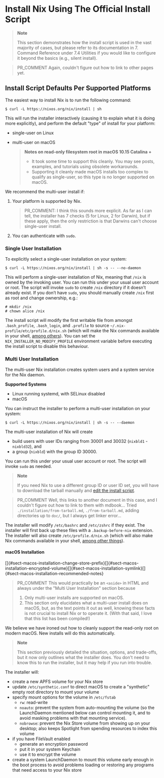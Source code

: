 # Install Nix Using The Official Install Script

> **Note**
>
> This section demonstrates how the install script is used in the vast majority of cases, but please refer to its documentation in 7. Command Reference under 7.4 Utilities if you would like to configure it beyond the basics (e.g., silent install).

> PR_COMMENT Again, couldn't figure out how to link to other pages yet.

## Install Script Defaults Per Supported Platforms

The easiest way to install Nix is to run the following command:

```console
$ curl -L https://nixos.org/nix/install | sh
```

This will run the installer interactively (causing it to explain what
it is doing more explicitly), and perform the default "type" of install
for your platform:
- single-user on Linux
- multi-user on macOS

  > **Notes on read-only filesystem root in macOS 10.15 Catalina +**
  >
  > - It took some time to support this cleanly. You may see posts,
  >   examples, and tutorials using obsolete workarounds.
  > - Supporting it cleanly made macOS installs too complex to qualify
  >   as single-user, so this type is no longer supported on macOS.

We recommend the multi-user install if:

1. Your platform is supported by Nix.

   > PR_COMMENT: I think this sounds more explicit. As far as I can tell, the installer has 7 checks (5 for Linux, 2 for Darwin), but if these apply, then the only restriction is that Darwins can't choose single-user install.

2. You can authenticate with `sudo`.

### Single User Installation

To explicitly select a single-user installation on your system:

```console
$ curl -L https://nixos.org/nix/install | sh -s -- --no-daemon
```

This will perform a single-user installation of Nix, meaning that `/nix`
is owned by the invoking user. You can run this under your usual user
account or root. The script will invoke `sudo` to create `/nix` directory
if it doesn’t already exist. If you don’t have `sudo`, you should
manually create `/nix` first as root and change ownership, e.g.:

```console
# mkdir /nix
# chown alice /nix
```

The install script will modify the first writable file from amongst
`.bash_profile`, `.bash_login`, and `.profile` to source
`~/.nix-profile/etc/profile.d/nix.sh` (which will make the Nix commands available in your shell, [among others](https://github.com/NixOS/nix/blob/6589081f670109b4a10ff7039a17136192912dd3/scripts/nix-profile-daemon.sh.in)). You can set the
`NIX_INSTALLER_NO_MODIFY_PROFILE` environment variable before executing
the install script to disable this behaviour.

### Multi User Installation

The multi-user Nix installation creates system users and a system
service for the Nix daemon.

**Supported Systems**
- Linux running systemd, with SELinux disabled
- macOS

You can instruct the installer to perform a multi-user installation on
your system:

```console
$ curl -L https://nixos.org/nix/install | sh -s -- --daemon
```

The multi-user installation of Nix will create

+ build users with user IDs ranging from 30001 and 30032 (`nixbld1` - `nixbld32`), and
+ a group (`nixbld`) with the group ID 30000.

You can run this under your usual user account or root. The script
will invoke `sudo` as needed.

> **Note**
>
> If you need Nix to use a different group ID or user ID set, you will
> have to download the tarball manually and [edit the install
> script](#installing-from-a-binary-tarball).

> PR_COMMENT Well, this links to another document in this case, and I couldn't figure out how to link to them with mdbook... Tried `./installation/from-tarball.md`, `./from-tarball.md`, adding directories up to `doc/`, but I always get linker error...

The installer will modify `/etc/bashrc` and `/etc/zshrc` if they exist.
The installer will first back up these files with a `.backup-before-nix`
extension. The installer will also create `/etc/profile.d/nix.sh` (which will also make Nix commands available in your shell, [among other things](https://github.com/NixOS/nix/blob/6589081f670109b4a10ff7039a17136192912dd3/scripts/nix-profile-daemon.sh.in)).

#### macOS Installation
[]{#sect-macos-installation-change-store-prefix}[]{#sect-macos-installation-encrypted-volume}[]{#sect-macos-installation-symlink}[]{#sect-macos-installation-recommended-notes}
<!-- Note: anchors above to catch permalinks to old explanations -->

> PR_COMMENT This would practically be an `<aside>` in HTML and always under the "Multi User Installation" section because
> 1. Only multi-user installs are supported on macOS.
> 1. This section only elucidates what a multi-user install does on macOS, but, as the text points it out as well, knowing these facts is not crucial to install Nix or to operate it. (With that said, I love that this list has been compiled!)

We believe we have ironed out how to cleanly support the read-only root
on modern macOS. New installs will do this automatically.

> **Note**
>
> This section previously detailed the situation, options, and trade-offs,
but it now only outlines what the installer does. You don't need to know
this to run the installer, but it may help if you run into trouble.

The installer will:

- create a new APFS volume for your Nix store
- update `/etc/synthetic.conf` to direct macOS to create a "synthetic"
  empty root directory to mount your volume
- specify mount options for the volume in `/etc/fstab`
  - `rw`: read-write
  - `noauto`: prevent the system from auto-mounting the volume (so the
    LaunchDaemon mentioned below can control mounting it, and to avoid
    masking problems with that mounting service).
  - `nobrowse`: prevent the Nix Store volume from showing up on your
    desktop; also keeps Spotlight from spending resources to index
    this volume
  <!-- TODO:
  - `suid`: honor setuid? surely not? ...
  - `owners`: honor file ownership on the volume

    For now I'll avoid pretending to understand suid/owners more
    than I do. There've been some vague reports of file-ownership
    and permission issues, particularly in cloud/VM/headless setups.
    My pet theory is that this has something to do with these setups
    not having a token that gets delegated to initial/admin accounts
    on macOS. See scripts/create-darwin-volume.sh for a little more.

    In any case, by Dec 4 2021, it _seems_ like some combination of
    suid, owners, and calling diskutil enableOwnership have stopped
    new reports from coming in. But I hesitate to celebrate because we
    haven't really named and catalogued the behavior, understood what
    we're fixing, and validated that all 3 components are essential.
  -->
- if you have FileVault enabled
    - generate an encryption password
    - put it in your system Keychain
    - use it to encrypt the volume
- create a system LaunchDaemon to mount this volume early enough in the
  boot process to avoid problems loading or restoring any programs that
  need access to your Nix store
